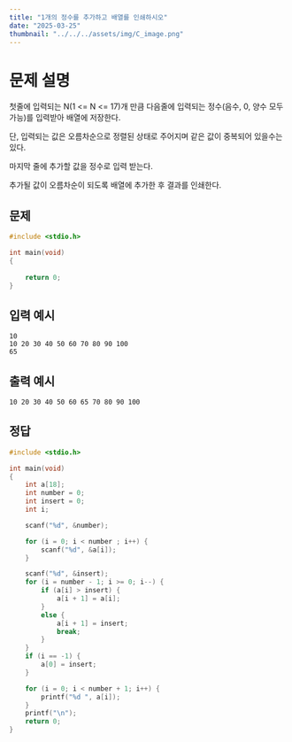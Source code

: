 ```yaml
---
title: "1개의 정수를 추가하고 배열를 인쇄하시오" 
date: "2025-03-25"
thumbnail: "../../../assets/img/C_image.png"
---
```


# 문제 설명
첫줄에 입력되는 N(1 <= N <= 17)개 만큼 다음줄에 입력되는 정수(음수, 0, 양수 모두 가능)를 입력받아 배열에 저장한다. 

단, 입력되는 값은 오름차순으로 정렬된 상태로 주어지며 같은 값이 중복되어 있을수는 있다.

마지막 줄에 추가할 값을 정수로 입력 받는다.

추가될 값이 오름차순이 되도록 배열에 추가한 후 결과를 인쇄한다.

## 문제

```c
#include <stdio.h>

int main(void)
{
	
	return 0;
}
```
## 입력 예시
```
10
10 20 30 40 50 60 70 80 90 100
65
```
## 출력 예시
```
10 20 30 40 50 60 65 70 80 90 100
```

## 정답
```c
#include <stdio.h>

int main(void)
{
	int a[18];
	int number = 0;
	int insert = 0;
	int i;

	scanf("%d", &number);

	for (i = 0; i < number ; i++) {
		scanf("%d", &a[i]);
	}

	scanf("%d", &insert);
	for (i = number - 1; i >= 0; i--) {
		if (a[i] > insert) {
			a[i + 1] = a[i];
		}
		else {
			a[i + 1] = insert;
			break;
		}
	}
	if (i == -1) {
		a[0] = insert;
	}

	for (i = 0; i < number + 1; i++) {
		printf("%d ", a[i]);
	}
	printf("\n");
	return 0;
}
```

